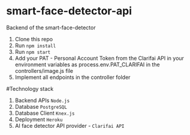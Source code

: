 # smart-face-detector-api
Backend of the smart-face-detector

1. Clone this repo
2. Run `npm install`
3. Run `npm start`
4. Add your PAT - Personal Account Token from the Clarifai API in your environment variables as process.env.PAT_CLARIFAI in the controllers/image.js file
5. Implement all endpoints in the controller folder

#Technology stack 
1.	Backend APIs `Node.js` 
2.	Database  `PostgreSQL`
3.	Database Client  `Knex.js` 
4.	Deployment  `Heroku`
5.	AI face detector API provider - `Clarifai API`
